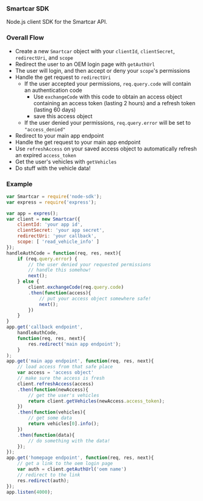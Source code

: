 ### Smartcar SDK

Node.js client SDK for the Smartcar API.

### Overall Flow

* Create a new `Smartcar` object with your `clientId`, `clientSecret`, `redirectUri`, 
and `scope`
* Redirect the user to an OEM login page with `getAuthUrl`
* The user will login, and then accept or deny your `scope`'s permissions
* Handle the get request to `redirectUri`
    * If the user accepted your permissions, `req.query.code` will contain an 
    authentication code
        * Use `exchangeCode` with this code to obtain an access object 
        containing an access token (lasting 2 hours) and a refresh token 
        (lasting 60 days)
        * save this access object
    * If the user denied your permissions, `req.query.error` will be set 
    to `"access_denied"`
* Redirect to your main app endpoint
* Handle the get request to your main app endpoint
* Use `refreshAccess` on your saved access object to automatically refresh an 
expired `access_token`
* Get the user's vehicles with `getVehicles` 
* Do stuff with the vehicle data!

### Example
```javascript
var Smartcar = require('node-sdk');
var express = require('express');

var app = expres();
var client = new Smartcar({
    clientId: 'your app id',
    clientSecret: 'your app secret',
    redirectUri: 'your callback',
    scope: [ 'read_vehicle_info' ]
});
handleAuthCode = function(req, res, next){
    if (req.query.error) {
        // the user denied your requested permissions
        // handle this somehow!
        next();
    } else {
        client.exchangeCode(req.query.code)
        .then(function(access){
            // put your access object somewhere safe!
            next();
        })
    }
}
app.get('callback endpoint', 
    handleAuthCode, 
    function(req, res, next){
        res.redirect('main app endpoint');
    }
);
app.get('main app endpoint', function(req, res, next){
    // load access from that safe place
    var access = 'access object'
    // make sure the access is fresh
    client.refreshAccess(access)
    .then(function(newAccess){
        // get the user's vehicles
        return client.getVehicles(newAccess.access_token);
    })
    .then(function(vehicles){
        // get some data
        return vehicles[0].info();
    })
    .then(function(data){
        // do something with the data!
    });
});
app.get('homepage endpoint', function(req, res, next){
    // get a link to the oem login page
    var auth = client.getAuthUrl('oem name')
    // redirect to the link
    res.redirect(auth);
});
app.listen(4000);
```